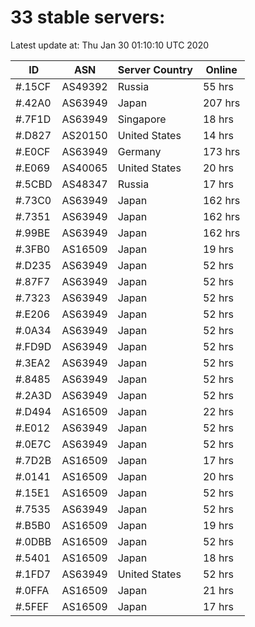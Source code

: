 # 33 stable servers:

Latest update at: Thu Jan 30 01:10:10 UTC 2020

| ID | ASN | Server Country | Online |
| -- | --- | -------------- | ------ |
| #.15CF | AS49392 | Russia | 55 hrs |
| #.42A0 | AS63949 | Japan | 207 hrs |
| #.7F1D | AS63949 | Singapore | 18 hrs |
| #.D827 | AS20150 | United States | 14 hrs |
| #.E0CF | AS63949 | Germany | 173 hrs |
| #.E069 | AS40065 | United States | 20 hrs |
| #.5CBD | AS48347 | Russia | 17 hrs |
| #.73C0 | AS63949 | Japan | 162 hrs |
| #.7351 | AS63949 | Japan | 162 hrs |
| #.99BE | AS63949 | Japan | 162 hrs |
| #.3FB0 | AS16509 | Japan | 19 hrs |
| #.D235 | AS63949 | Japan | 52 hrs |
| #.87F7 | AS63949 | Japan | 52 hrs |
| #.7323 | AS63949 | Japan | 52 hrs |
| #.E206 | AS63949 | Japan | 52 hrs |
| #.0A34 | AS63949 | Japan | 52 hrs |
| #.FD9D | AS63949 | Japan | 52 hrs |
| #.3EA2 | AS63949 | Japan | 52 hrs |
| #.8485 | AS63949 | Japan | 52 hrs |
| #.2A3D | AS63949 | Japan | 52 hrs |
| #.D494 | AS16509 | Japan | 22 hrs |
| #.E012 | AS63949 | Japan | 52 hrs |
| #.0E7C | AS63949 | Japan | 52 hrs |
| #.7D2B | AS16509 | Japan | 17 hrs |
| #.0141 | AS16509 | Japan | 20 hrs |
| #.15E1 | AS16509 | Japan | 52 hrs |
| #.7535 | AS63949 | Japan | 52 hrs |
| #.B5B0 | AS16509 | Japan | 19 hrs |
| #.0DBB | AS16509 | Japan | 52 hrs |
| #.5401 | AS16509 | Japan | 18 hrs |
| #.1FD7 | AS63949 | United States | 52 hrs |
| #.0FFA | AS16509 | Japan | 21 hrs |
| #.5FEF | AS16509 | Japan | 17 hrs |

